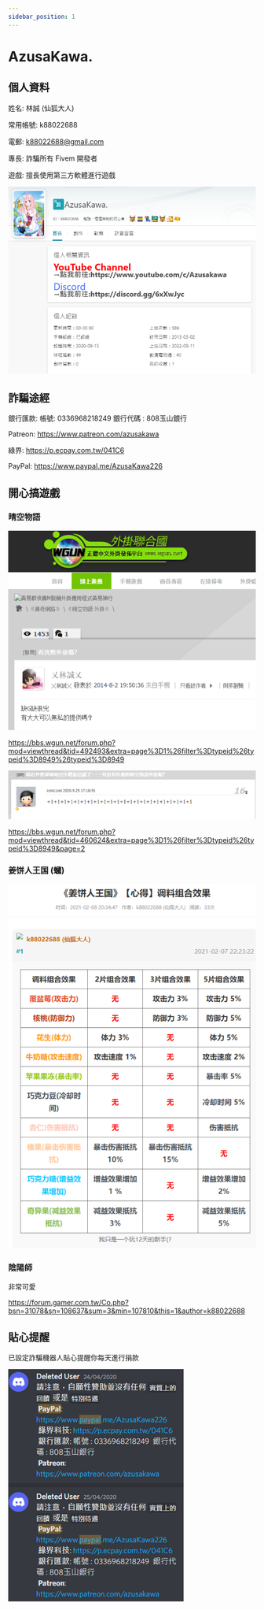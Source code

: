 ```yaml
---
sidebar_position: 1
---
```


# AzusaKawa.

## 個人資料

姓名: 林誠 (仙狐大人)

常用帳號: k88022688

電郵: k88022688@gmail.com

專長: 詐騙所有 Fivem 開發者

遊戲: 擅長使用第三方軟體進行遊戲

![info](./img/info.png)


## 詐騙途經

銀行匯款: 帳號: 0336968218249  銀行代碼 : 808玉山銀行

Patreon: https://www.patreon.com/azusakawa

綠界: https://p.ecpay.com.tw/041C6

PayPal: https://www.paypal.me/AzusaKawa226

## 開心搞遊戲

### 晴空物語

![cheat](./img/c1.png)

https://bbs.wgun.net/forum.php?mod=viewthread&tid=492493&extra=page%3D1%26filter%3Dtypeid%26typeid%3D8949%26typeid%3D8949

![cheat](./img/c2.png)

https://bbs.wgun.net/forum.php?mod=viewthread&tid=460624&extra=page%3D1%26filter%3Dtypeid%26typeid%3D8949&page=2

### 姜饼人王国 (蟈)

![game](./img/g1.png)

### 陰陽師

非常可愛

https://forum.gamer.com.tw/Co.php?bsn=31078&sn=108637&sum=3&min=107810&this=1&author=k88022688

## 貼心提醒

已設定詐騙機器人貼心提醒你每天進行捐款

![pay](./img/pay.png)